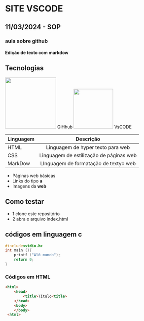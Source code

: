 # SITE VSCODE
## 11/03/2024 - SOP
### aula sobre github
#### Edição de texto com markdow


## Tecnologias
<img src="https://logosmarcas.net/wp-content/uploads/2020/12/GitHub-Logo.png" style="width:165px"> GiHhub
<img src="https://cdn.icon-icons.com/icons2/2107/PNG/512/file_type_vscode_icon_130084.png" style="width:128px"> VsCODE

|Linguagem|Descrição|
|-|:-:|
|HTML|Linguagem de hyper texto para web|
|CSS|Linguagem de estilização de páginas web|
|MarkDow| LInguagem de formatação de textyo web|

- Páginas web básicas
- Links do tipo **a**
- Imagens da **web**

## Como testar
- 1 clone este repositório
- 2 abra o arquivo index.html

## códigos em linguagem c
```c
#include<stdio.h>
int main (){
    printf ("Alô mundo");
    return 0;
}
```
### Códigos em HTML
```html
<html>
    <head>
        <title>Título<title>
    </head>
    <body>
    </body>
 <html>

```